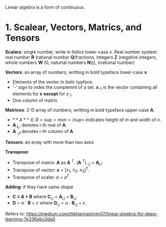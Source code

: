 Linear algebra is a form of continuous.

# 1. Scalear, Vectors, Matrics, and Tensors


**Scalars**: single number, write in *Italics* lower-case _x_. 
Real number system: real number **R** (rational number **Q**(fractions, integers **Z** (negative integers, whole numbers **W** (0, naturtal numbers **N**))), irrational number)

**Vectors**: an array of numbers, writting in bold typeface lower-case **x**.
- Elements of the vector in _italic_ typface.
- '-' sign to index the complemnt of a set. **x**<sub>-1</sub> is the vector containing all elements for **x** **except** for _x_<sub> 1</sub>.
- One column of matrix

**Matrices**: 2-D array of numbers, writting in bold typeface upper-case **A**.
- $**A** \in R <sup>m x n </sup>$ indicates height of _m_ and width of _n_.
- **A <sub>_i_,:</sub>** denotes i-th _row_ of **A**.
- **A <sub>:,_i_</sub>** denotes i-th _column_ of **A**

  
**Tensors**: an array with more than two axes

**Transpose**:
- Transpose of matrix: **A** as **A** <sup>T</sup>. (**A** <sup>T</sup>) <sub>_i,j_</sub> = **A**<sub>_j,i_</sub>.
- Transpose of vector: **x** = [_x<sub>1</sub>, x<sub>2</sub>, x<sub>3</sub>_]<sup>T</sup>.
- Transpose of scalar: _a_ = _a_<sup>T</sup>.

**Adding**: if they have same shape
- **C = A + B** where **C**<sub>_i,j_</sub> = **A**<sub>_i,j_</sub> + **B**<sub>_i,j_</sub>.
- **D** = _a_ &sdot; **B** + _c_ where **D**<sub>_i,j_</sub> = _a_ &sdot; **B**<sub>_i,j_</sub> + _c_.

Refers to: https://medium.com/@khannashrey07/linear-algebra-for-deep-learning-7e336ebc0da0
